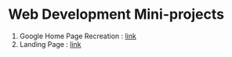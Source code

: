# Web Development Mini-projects

1. Google Home Page Recreation : [link](https://eranda-ihalagedara.github.io/web-development-mini-projects/Google%20Home%20Page/index.html)
2. Landing Page : [link](https://eranda-ihalagedara.github.io/web-development-mini-projects/Landing%20Page/index.html)
